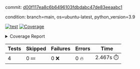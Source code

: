 commit: [d00f117ea8c6b6496103fdbdabc47de83eeaabc1](https://github.com/rcmdnk/chatgpt-prompt-wrapper/tree/d00f117ea8c6b6496103fdbdabc47de83eeaabc1)

condition: branch=main, os=ubuntu-latest, python_version=3.9

[![test](https://github.com/rcmdnk/chatgpt-prompt-wrapper/actions/workflows/test.yml/badge.svg)](https://github.com/rcmdnk/chatgpt-prompt-wrapper/actions/runs/14046708743)
<a href="https://github.com/rcmdnk/chatgpt-prompt-wrapper/blob/d00f117ea8c6b6496103fdbdabc47de83eeaabc1/README.md"><img alt="Coverage" src="https://img.shields.io/badge/Coverage-34%25-red.svg" /></a><details><summary>Coverage Report </summary><table><tr><th>File</th><th>Stmts</th><th>Miss</th><th>Cover</th><th>Missing</th></tr><tbody><tr><td colspan="5"><b>src/chatgpt_prompt_wrapper</b></td></tr><tr><td>&nbsp; &nbsp;<a href="https://github.com/rcmdnk/chatgpt-prompt-wrapper/blob/d00f117ea8c6b6496103fdbdabc47de83eeaabc1/src/chatgpt_prompt_wrapper/chatgpt_prompt_wrapper.py">chatgpt_prompt_wrapper.py</a></td><td>152</td><td>117</td><td>23%</td><td><a href="https://github.com/rcmdnk/chatgpt-prompt-wrapper/blob/d00f117ea8c6b6496103fdbdabc47de83eeaabc1/src/chatgpt_prompt_wrapper/chatgpt_prompt_wrapper.py#L21">21</a>, <a href="https://github.com/rcmdnk/chatgpt-prompt-wrapper/blob/d00f117ea8c6b6496103fdbdabc47de83eeaabc1/src/chatgpt_prompt_wrapper/chatgpt_prompt_wrapper.py#L49-L68">49&ndash;68</a>, <a href="https://github.com/rcmdnk/chatgpt-prompt-wrapper/blob/d00f117ea8c6b6496103fdbdabc47de83eeaabc1/src/chatgpt_prompt_wrapper/chatgpt_prompt_wrapper.py#L71-L79">71&ndash;79</a>, <a href="https://github.com/rcmdnk/chatgpt-prompt-wrapper/blob/d00f117ea8c6b6496103fdbdabc47de83eeaabc1/src/chatgpt_prompt_wrapper/chatgpt_prompt_wrapper.py#L82-L90">82&ndash;90</a>, <a href="https://github.com/rcmdnk/chatgpt-prompt-wrapper/blob/d00f117ea8c6b6496103fdbdabc47de83eeaabc1/src/chatgpt_prompt_wrapper/chatgpt_prompt_wrapper.py#L93-L102">93&ndash;102</a>, <a href="https://github.com/rcmdnk/chatgpt-prompt-wrapper/blob/d00f117ea8c6b6496103fdbdabc47de83eeaabc1/src/chatgpt_prompt_wrapper/chatgpt_prompt_wrapper.py#L108-L111">108&ndash;111</a>, <a href="https://github.com/rcmdnk/chatgpt-prompt-wrapper/blob/d00f117ea8c6b6496103fdbdabc47de83eeaabc1/src/chatgpt_prompt_wrapper/chatgpt_prompt_wrapper.py#L122-L133">122&ndash;133</a>, <a href="https://github.com/rcmdnk/chatgpt-prompt-wrapper/blob/d00f117ea8c6b6496103fdbdabc47de83eeaabc1/src/chatgpt_prompt_wrapper/chatgpt_prompt_wrapper.py#L136-L142">136&ndash;142</a>, <a href="https://github.com/rcmdnk/chatgpt-prompt-wrapper/blob/d00f117ea8c6b6496103fdbdabc47de83eeaabc1/src/chatgpt_prompt_wrapper/chatgpt_prompt_wrapper.py#L153-L173">153&ndash;173</a>, <a href="https://github.com/rcmdnk/chatgpt-prompt-wrapper/blob/d00f117ea8c6b6496103fdbdabc47de83eeaabc1/src/chatgpt_prompt_wrapper/chatgpt_prompt_wrapper.py#L177-L190">177&ndash;190</a>, <a href="https://github.com/rcmdnk/chatgpt-prompt-wrapper/blob/d00f117ea8c6b6496103fdbdabc47de83eeaabc1/src/chatgpt_prompt_wrapper/chatgpt_prompt_wrapper.py#L198-L208">198&ndash;208</a>, <a href="https://github.com/rcmdnk/chatgpt-prompt-wrapper/blob/d00f117ea8c6b6496103fdbdabc47de83eeaabc1/src/chatgpt_prompt_wrapper/chatgpt_prompt_wrapper.py#L211-L256">211&ndash;256</a>, <a href="https://github.com/rcmdnk/chatgpt-prompt-wrapper/blob/d00f117ea8c6b6496103fdbdabc47de83eeaabc1/src/chatgpt_prompt_wrapper/chatgpt_prompt_wrapper.py#L264-L270">264&ndash;270</a></td></tr><tr><td>&nbsp; &nbsp;<a href="https://github.com/rcmdnk/chatgpt-prompt-wrapper/blob/d00f117ea8c6b6496103fdbdabc47de83eeaabc1/src/chatgpt_prompt_wrapper/log_formatter.py">log_formatter.py</a></td><td>22</td><td>16</td><td>27%</td><td><a href="https://github.com/rcmdnk/chatgpt-prompt-wrapper/blob/d00f117ea8c6b6496103fdbdabc47de83eeaabc1/src/chatgpt_prompt_wrapper/log_formatter.py#L9-L24">9&ndash;24</a>, <a href="https://github.com/rcmdnk/chatgpt-prompt-wrapper/blob/d00f117ea8c6b6496103fdbdabc47de83eeaabc1/src/chatgpt_prompt_wrapper/log_formatter.py#L29-L31">29&ndash;31</a>, <a href="https://github.com/rcmdnk/chatgpt-prompt-wrapper/blob/d00f117ea8c6b6496103fdbdabc47de83eeaabc1/src/chatgpt_prompt_wrapper/log_formatter.py#L36-L42">36&ndash;42</a></td></tr><tr><td colspan="5"><b>src/chatgpt_prompt_wrapper/chatgpt</b></td></tr><tr><td>&nbsp; &nbsp;<a href="https://github.com/rcmdnk/chatgpt-prompt-wrapper/blob/d00f117ea8c6b6496103fdbdabc47de83eeaabc1/src/chatgpt_prompt_wrapper/chatgpt/ask.py">ask.py</a></td><td>50</td><td>37</td><td>26%</td><td><a href="https://github.com/rcmdnk/chatgpt-prompt-wrapper/blob/d00f117ea8c6b6496103fdbdabc47de83eeaabc1/src/chatgpt_prompt_wrapper/chatgpt/ask.py#L12">12</a>, <a href="https://github.com/rcmdnk/chatgpt-prompt-wrapper/blob/d00f117ea8c6b6496103fdbdabc47de83eeaabc1/src/chatgpt_prompt_wrapper/chatgpt/ask.py#L30-L37">30&ndash;37</a>, <a href="https://github.com/rcmdnk/chatgpt-prompt-wrapper/blob/d00f117ea8c6b6496103fdbdabc47de83eeaabc1/src/chatgpt_prompt_wrapper/chatgpt/ask.py#L40-L89">40&ndash;89</a></td></tr><tr><td>&nbsp; &nbsp;<a href="https://github.com/rcmdnk/chatgpt-prompt-wrapper/blob/d00f117ea8c6b6496103fdbdabc47de83eeaabc1/src/chatgpt_prompt_wrapper/chatgpt/chat.py">chat.py</a></td><td>81</td><td>62</td><td>23%</td><td><a href="https://github.com/rcmdnk/chatgpt-prompt-wrapper/blob/d00f117ea8c6b6496103fdbdabc47de83eeaabc1/src/chatgpt_prompt_wrapper/chatgpt/chat.py#L38-L39">38&ndash;39</a>, <a href="https://github.com/rcmdnk/chatgpt-prompt-wrapper/blob/d00f117ea8c6b6496103fdbdabc47de83eeaabc1/src/chatgpt_prompt_wrapper/chatgpt/chat.py#L42-L79">42&ndash;79</a>, <a href="https://github.com/rcmdnk/chatgpt-prompt-wrapper/blob/d00f117ea8c6b6496103fdbdabc47de83eeaabc1/src/chatgpt_prompt_wrapper/chatgpt/chat.py#L89-L148">89&ndash;148</a></td></tr><tr><td>&nbsp; &nbsp;<a href="https://github.com/rcmdnk/chatgpt-prompt-wrapper/blob/d00f117ea8c6b6496103fdbdabc47de83eeaabc1/src/chatgpt_prompt_wrapper/chatgpt/chatgpt.py">chatgpt.py</a></td><td>123</td><td>78</td><td>37%</td><td><a href="https://github.com/rcmdnk/chatgpt-prompt-wrapper/blob/d00f117ea8c6b6496103fdbdabc47de83eeaabc1/src/chatgpt_prompt_wrapper/chatgpt/chatgpt.py#L89-L159">89&ndash;159</a>, <a href="https://github.com/rcmdnk/chatgpt-prompt-wrapper/blob/d00f117ea8c6b6496103fdbdabc47de83eeaabc1/src/chatgpt_prompt_wrapper/chatgpt/chatgpt.py#L162-L184">162&ndash;184</a>, <a href="https://github.com/rcmdnk/chatgpt-prompt-wrapper/blob/d00f117ea8c6b6496103fdbdabc47de83eeaabc1/src/chatgpt_prompt_wrapper/chatgpt/chatgpt.py#L188-L204">188&ndash;204</a>, <a href="https://github.com/rcmdnk/chatgpt-prompt-wrapper/blob/d00f117ea8c6b6496103fdbdabc47de83eeaabc1/src/chatgpt_prompt_wrapper/chatgpt/chatgpt.py#L207-L213">207&ndash;213</a>, <a href="https://github.com/rcmdnk/chatgpt-prompt-wrapper/blob/d00f117ea8c6b6496103fdbdabc47de83eeaabc1/src/chatgpt_prompt_wrapper/chatgpt/chatgpt.py#L216-L217">216&ndash;217</a>, <a href="https://github.com/rcmdnk/chatgpt-prompt-wrapper/blob/d00f117ea8c6b6496103fdbdabc47de83eeaabc1/src/chatgpt_prompt_wrapper/chatgpt/chatgpt.py#L227-L238">227&ndash;238</a>, <a href="https://github.com/rcmdnk/chatgpt-prompt-wrapper/blob/d00f117ea8c6b6496103fdbdabc47de83eeaabc1/src/chatgpt_prompt_wrapper/chatgpt/chatgpt.py#L241">241</a>, <a href="https://github.com/rcmdnk/chatgpt-prompt-wrapper/blob/d00f117ea8c6b6496103fdbdabc47de83eeaabc1/src/chatgpt_prompt_wrapper/chatgpt/chatgpt.py#L244-L247">244&ndash;247</a>, <a href="https://github.com/rcmdnk/chatgpt-prompt-wrapper/blob/d00f117ea8c6b6496103fdbdabc47de83eeaabc1/src/chatgpt_prompt_wrapper/chatgpt/chatgpt.py#L250-L255">250&ndash;255</a>, <a href="https://github.com/rcmdnk/chatgpt-prompt-wrapper/blob/d00f117ea8c6b6496103fdbdabc47de83eeaabc1/src/chatgpt_prompt_wrapper/chatgpt/chatgpt.py#L258-L262">258&ndash;262</a>, <a href="https://github.com/rcmdnk/chatgpt-prompt-wrapper/blob/d00f117ea8c6b6496103fdbdabc47de83eeaabc1/src/chatgpt_prompt_wrapper/chatgpt/chatgpt.py#L265-L269">265&ndash;269</a>, <a href="https://github.com/rcmdnk/chatgpt-prompt-wrapper/blob/d00f117ea8c6b6496103fdbdabc47de83eeaabc1/src/chatgpt_prompt_wrapper/chatgpt/chatgpt.py#L277-L280">277&ndash;280</a>, <a href="https://github.com/rcmdnk/chatgpt-prompt-wrapper/blob/d00f117ea8c6b6496103fdbdabc47de83eeaabc1/src/chatgpt_prompt_wrapper/chatgpt/chatgpt.py#L287-L300">287&ndash;300</a>, <a href="https://github.com/rcmdnk/chatgpt-prompt-wrapper/blob/d00f117ea8c6b6496103fdbdabc47de83eeaabc1/src/chatgpt_prompt_wrapper/chatgpt/chatgpt.py#L303">303</a>, <a href="https://github.com/rcmdnk/chatgpt-prompt-wrapper/blob/d00f117ea8c6b6496103fdbdabc47de83eeaabc1/src/chatgpt_prompt_wrapper/chatgpt/chatgpt.py#L309">309</a>, <a href="https://github.com/rcmdnk/chatgpt-prompt-wrapper/blob/d00f117ea8c6b6496103fdbdabc47de83eeaabc1/src/chatgpt_prompt_wrapper/chatgpt/chatgpt.py#L315">315</a></td></tr><tr><td>&nbsp; &nbsp;<a href="https://github.com/rcmdnk/chatgpt-prompt-wrapper/blob/d00f117ea8c6b6496103fdbdabc47de83eeaabc1/src/chatgpt_prompt_wrapper/chatgpt/discuss.py">discuss.py</a></td><td>100</td><td>84</td><td>16%</td><td><a href="https://github.com/rcmdnk/chatgpt-prompt-wrapper/blob/d00f117ea8c6b6496103fdbdabc47de83eeaabc1/src/chatgpt_prompt_wrapper/chatgpt/discuss.py#L39-L42">39&ndash;42</a>, <a href="https://github.com/rcmdnk/chatgpt-prompt-wrapper/blob/d00f117ea8c6b6496103fdbdabc47de83eeaabc1/src/chatgpt_prompt_wrapper/chatgpt/discuss.py#L45-L57">45&ndash;57</a>, <a href="https://github.com/rcmdnk/chatgpt-prompt-wrapper/blob/d00f117ea8c6b6496103fdbdabc47de83eeaabc1/src/chatgpt_prompt_wrapper/chatgpt/discuss.py#L60-L62">60&ndash;62</a>, <a href="https://github.com/rcmdnk/chatgpt-prompt-wrapper/blob/d00f117ea8c6b6496103fdbdabc47de83eeaabc1/src/chatgpt_prompt_wrapper/chatgpt/discuss.py#L68-L113">68&ndash;113</a>, <a href="https://github.com/rcmdnk/chatgpt-prompt-wrapper/blob/d00f117ea8c6b6496103fdbdabc47de83eeaabc1/src/chatgpt_prompt_wrapper/chatgpt/discuss.py#L116-L198">116&ndash;198</a></td></tr><tr><td>&nbsp; &nbsp;<a href="https://github.com/rcmdnk/chatgpt-prompt-wrapper/blob/d00f117ea8c6b6496103fdbdabc47de83eeaabc1/src/chatgpt_prompt_wrapper/chatgpt/stream.py">stream.py</a></td><td>53</td><td>38</td><td>28%</td><td><a href="https://github.com/rcmdnk/chatgpt-prompt-wrapper/blob/d00f117ea8c6b6496103fdbdabc47de83eeaabc1/src/chatgpt_prompt_wrapper/chatgpt/stream.py#L12-L13">12&ndash;13</a>, <a href="https://github.com/rcmdnk/chatgpt-prompt-wrapper/blob/d00f117ea8c6b6496103fdbdabc47de83eeaabc1/src/chatgpt_prompt_wrapper/chatgpt/stream.py#L22-L34">22&ndash;34</a>, <a href="https://github.com/rcmdnk/chatgpt-prompt-wrapper/blob/d00f117ea8c6b6496103fdbdabc47de83eeaabc1/src/chatgpt_prompt_wrapper/chatgpt/stream.py#L37-L39">37&ndash;39</a>, <a href="https://github.com/rcmdnk/chatgpt-prompt-wrapper/blob/d00f117ea8c6b6496103fdbdabc47de83eeaabc1/src/chatgpt_prompt_wrapper/chatgpt/stream.py#L47-L72">47&ndash;72</a>, <a href="https://github.com/rcmdnk/chatgpt-prompt-wrapper/blob/d00f117ea8c6b6496103fdbdabc47de83eeaabc1/src/chatgpt_prompt_wrapper/chatgpt/stream.py#L75">75</a>, <a href="https://github.com/rcmdnk/chatgpt-prompt-wrapper/blob/d00f117ea8c6b6496103fdbdabc47de83eeaabc1/src/chatgpt_prompt_wrapper/chatgpt/stream.py#L78-L86">78&ndash;86</a></td></tr><tr><td colspan="5"><b>src/chatgpt_prompt_wrapper/cmds</b></td></tr><tr><td>&nbsp; &nbsp;<a href="https://github.com/rcmdnk/chatgpt-prompt-wrapper/blob/d00f117ea8c6b6496103fdbdabc47de83eeaabc1/src/chatgpt_prompt_wrapper/cmds/commands.py">commands.py</a></td><td>18</td><td>15</td><td>17%</td><td><a href="https://github.com/rcmdnk/chatgpt-prompt-wrapper/blob/d00f117ea8c6b6496103fdbdabc47de83eeaabc1/src/chatgpt_prompt_wrapper/cmds/commands.py#L6-L24">6&ndash;24</a></td></tr><tr><td>&nbsp; &nbsp;<a href="https://github.com/rcmdnk/chatgpt-prompt-wrapper/blob/d00f117ea8c6b6496103fdbdabc47de83eeaabc1/src/chatgpt_prompt_wrapper/cmds/cost.py">cost.py</a></td><td>12</td><td>8</td><td>33%</td><td><a href="https://github.com/rcmdnk/chatgpt-prompt-wrapper/blob/d00f117ea8c6b6496103fdbdabc47de83eeaabc1/src/chatgpt_prompt_wrapper/cmds/cost.py#L7-L14">7&ndash;14</a></td></tr><tr><td>&nbsp; &nbsp;<a href="https://github.com/rcmdnk/chatgpt-prompt-wrapper/blob/d00f117ea8c6b6496103fdbdabc47de83eeaabc1/src/chatgpt_prompt_wrapper/cmds/init.py">init.py</a></td><td>9</td><td>5</td><td>44%</td><td><a href="https://github.com/rcmdnk/chatgpt-prompt-wrapper/blob/d00f117ea8c6b6496103fdbdabc47de83eeaabc1/src/chatgpt_prompt_wrapper/cmds/init.py#L8-L14">8&ndash;14</a></td></tr><tr><td><b>TOTAL</b></td><td><b>692</b></td><td><b>460</b></td><td><b>34%</b></td><td>&nbsp;</td></tr></tbody></table></details>

| Tests | Skipped | Failures | Errors | Time |
| ----- | ------- | -------- | -------- | ------------------ |
| 4 | 0 :zzz: | 0 :x: | 0 :fire: | 2.467s :stopwatch: |

